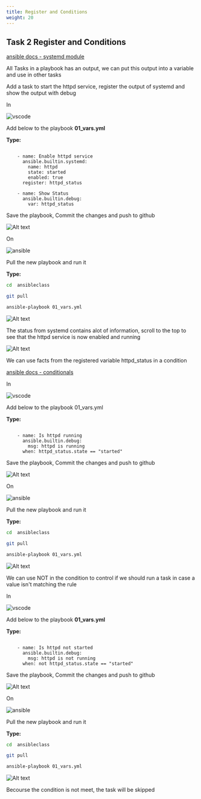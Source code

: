```yaml
---
title: Register and Conditions
weight: 20
---
```


## Task 2 Register and Conditions

[ansible docs - systemd module](https://docs.ansible.com/ansible/2.5/modules/systemd_module.html)

All Tasks in a playbook has an output, we can put this output into a variable and use in other tasks

Add a task to start the httpd service, register the output of systemd and show the output with debug

In

![vscode](/images/student-vscode.png)

Add below to the playbook __01_vars.yml__

__Type:__

```ansible

    - name: Enable httpd service
      ansible.builtin.systemd:
        name: httpd
        state: started
        enabled: true
      register: httpd_status

    - name: Show Status
      ansible.builtin.debug:
        var: httpd_status

```

Save the playbook, Commit the changes and push to github

![Alt text](images/001_register_playbook.png?raw=true "ansible register in playbook")

On

![ansible](/images/ansible.png)

Pull the new playbook and run it

__Type:__

```bash
cd  ansibleclass

git pull

ansible-playbook 01_vars.yml

```

![Alt text](images/002_register_playbook_run.png?raw=true "ansible register in playbook run")

The status from systemd contains alot of information, scroll to the top to see that the httpd service is now enabled and running

![Alt text](images/003_register_playbook_status.png?raw=true "ansible register in playbook status")

We can use facts from the registered variable httpd_status in a condition

[ansible docs - conditionals](https://docs.ansible.com/ansible/latest/user_guide/playbooks_conditionals.html)

In

![vscode](/images/student-vscode.png)

Add below to the playbook 01_vars.yml

__Type:__

```ansible

    - name: Is httpd running
      ansible.builtin.debug:
        msg: httpd is running
      when: httpd_status.state == "started"

```

Save the playbook, Commit the changes and push to github

![Alt text](images/004_conditional_playbook.png?raw=true "ansible conditional in playbook")

On

![ansible](/images/ansible.png)

Pull the new playbook and run it

__Type:__

```bash
cd  ansibleclass

git pull

ansible-playbook 01_vars.yml

```

![Alt text](images/005_conditional_playbook_run.png?raw=true "ansible conditional in playbook run")

We can use NOT in the condition to control if we should run a task in case a value isn't matching the rule

In

![vscode](/images/student-vscode.png)

Add below to the playbook __01_vars.yml__

__Type:__

```ansible

    - name: Is httpd not started
      ansible.builtin.debug:
        msg: httpd is not running
      when: not httpd_status.state == "started"

```

Save the playbook, Commit the changes and push to github

![Alt text](images/004_conditional_playbook_not.png?raw=true "ansible conditional in playbook not")

On

![ansible](/images/ansible.png)

Pull the new playbook and run it

__Type:__

```bash
cd  ansibleclass

git pull

ansible-playbook 01_vars.yml

```

![Alt text](images/005_conditional_playbook_not_run.png?raw=true "ansible conditional in playbook run")

Becourse the condition is not meet, the task will be skipped
